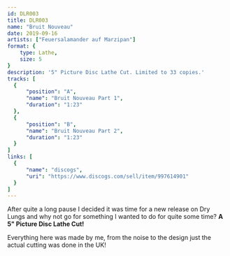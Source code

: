 ```yaml
---
id: DLR003
title: DLR003
name: "Bruit Nouveau"
date: 2019-09-16
artists: ["Feuersalamander auf Marzipan"]
format: {
    type: Lathe,
    size: 5
}
description: '5" Picture Disc Lathe Cut. Limited to 33 copies.'
tracks: [
  {
      "position": "A",
      "name": "Bruit Nouveau Part 1",
      "duration": "1:23"
  },
  {
      "position": "B",
      "name": "Bruit Nouveau Part 2",
      "duration": "1:23"
  }
]
links: [
  {
      "name": "discogs",
      "uri": "https://www.discogs.com/sell/item/997614901"
  }
]
---
```

After quite a long pause I decided it was time for a new release on Dry Lungs and why not go for something I wanted to do for quite some time?  **A 5" Picture Disc Lathe Cut!**

Everything here was made by me, from the noise to the design just the actual cutting was done in the UK!

